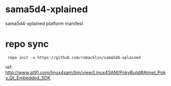 # sama5d4-xplained
sama5d4-xplained platform manifest

# repo sync
```
 repo init -u https://github.com/robacklin/sama5d4-xplained
```

ref: http://www.at91.com/linux4sam/bin/view/Linux4SAM/PokyBuild#Atmel_Poky_Qt_Embedded_SDK
